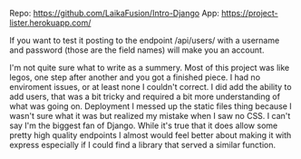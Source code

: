 Repo: https://github.com/LaikaFusion/Intro-Django
App: https://project-lister.herokuapp.com/

If you want to test it posting to the endpoint /api/users/ with a username and password (those are the field names) will make you an account. 

I'm not quite sure what to write as a summery. Most of this project was like legos, one step after another and you got a finished piece. I had no enviroment issues, or at least none I couldn't correct.
I did add the ability to add users, that was a bit tricky and required a bit more understanding of what was going on. 
Deployment I messed up the static files thing because I wasn't sure what it was but realized my mistake when I saw no CSS.
I can't say I'm the biggest fan of Django. While it's true that it does allow some pretty high quality endpoints I almost would feel better about making it with express especially if I could find a library that served a similar function. 

